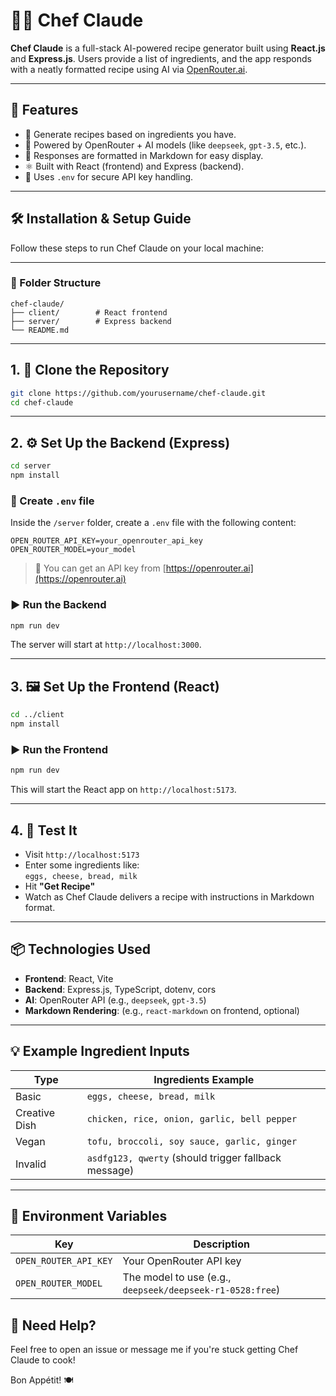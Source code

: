 # 👨‍🍳 Chef Claude

**Chef Claude** is a full-stack AI-powered recipe generator built using **React.js** and **Express.js**. Users provide a list of ingredients, and the app responds with a neatly formatted recipe using AI via [OpenRouter.ai](https://openrouter.ai/).

---

## 🌟 Features

- 🍳 Generate recipes based on ingredients you have.
- 🧠 Powered by OpenRouter + AI models (like `deepseek`, `gpt-3.5`, etc.).
- 📄 Responses are formatted in Markdown for easy display.
- ⚛️ Built with React (frontend) and Express (backend).
- 🔐 Uses `.env` for secure API key handling.

---

## 🛠️ Installation & Setup Guide

Follow these steps to run Chef Claude on your local machine:

---

### 📁 Folder Structure

```
chef-claude/
├── client/        # React frontend
├── server/        # Express backend
└── README.md
```

---

## 1. 🔌 Clone the Repository

```bash
git clone https://github.com/yourusername/chef-claude.git
cd chef-claude
```

---

## 2. ⚙️ Set Up the Backend (Express)

```bash
cd server
npm install
```

### 📄 Create `.env` file

Inside the `/server` folder, create a `.env` file with the following content:

```env
OPEN_ROUTER_API_KEY=your_openrouter_api_key
OPEN_ROUTER_MODEL=your_model
```

> 🧠 You can get an API key from [https://openrouter.ai](https://openrouter.ai)

### ▶️ Run the Backend

```bash
npm run dev
```

The server will start at `http://localhost:3000`.

---

## 3. 🖼️ Set Up the Frontend (React)

```bash
cd ../client
npm install
```

### ▶️ Run the Frontend

```bash
npm run dev
```

This will start the React app on `http://localhost:5173`.

---

## 4. 🧪 Test It

- Visit `http://localhost:5173`
- Enter some ingredients like:  
  `eggs, cheese, bread, milk`
- Hit **"Get Recipe"**
- Watch as Chef Claude delivers a recipe with instructions in Markdown format.

---

## 📦 Technologies Used

- **Frontend**: React, Vite
- **Backend**: Express.js, TypeScript, dotenv, cors
- **AI**: OpenRouter API (e.g., `deepseek`, `gpt-3.5`)
- **Markdown Rendering**: (e.g., `react-markdown` on frontend, optional)

---

## 💡 Example Ingredient Inputs

| Type          | Ingredients Example                                 |
|---------------|-----------------------------------------------------|
| Basic         | `eggs, cheese, bread, milk`                         |
| Creative Dish | `chicken, rice, onion, garlic, bell pepper`         |
| Vegan         | `tofu, broccoli, soy sauce, garlic, ginger`         |
| Invalid       | `asdfg123, qwerty` (should trigger fallback message)|

---

## 🔐 Environment Variables

| Key                  | Description                                     |
|----------------------|-------------------------------------------------|
| `OPEN_ROUTER_API_KEY`| Your OpenRouter API key                         |
| `OPEN_ROUTER_MODEL`  | The model to use (e.g., `deepseek/deepseek-r1-0528:free`) |



## 🙋 Need Help?

Feel free to open an issue or message me if you're stuck getting Chef Claude to cook!

Bon Appétit! 🍽️
